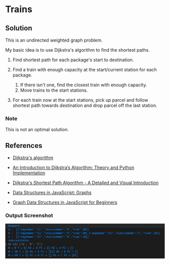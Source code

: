 # Trains

## Solution

This is an undirected weighted graph problem.

My basic idea is to use Dijkstra's algorithm to find the shortest paths.

1. Find shortest path for each package's start to destination.
2. Find a train with enough capacity at the start/current station for each package.

    1. If there isn't one, find the closest train with enough capacity.
    2. Move trains to the start stations.

3. For each train now at the start stations, pick up parcel and follow shortest path towards destination and drop parcel off the last station.

### Note

This is not an optimal solution.

## References

-   [Dijkstra's algorithm](https://en.wikipedia.org/wiki/Dijkstra%27s_algorithm)

-   [An Introduction to Dijkstra’s Algorithm: Theory and Python Implementation](https://python.plainenglish.io/dijkstras-algorithm-theory-and-python-implementation-c1135402c321)

-   [Dijkstra's Shortest Path Algorithm - A Detailed and Visual Introduction](https://www.freecodecamp.org/news/dijkstras-shortest-path-algorithm-visual-introduction/)

-   [Data Structures in JavaScript: Graphs](https://betterprogramming.pub/basic-interview-data-structures-in-javascript-graphs-3f9118aeb078)

-   [Graph Data Structures in JavaScript for Beginners](https://adrianmejia.com/data-structures-for-beginners-graphs-time-complexity-tutorial/#:~:text=A%20graph%20is%20a%20data,edges%20connected%20to%20a%20vertex.)

### Output Screenshot

![Output](/assets/output.png?raw=true "Optional Title")
